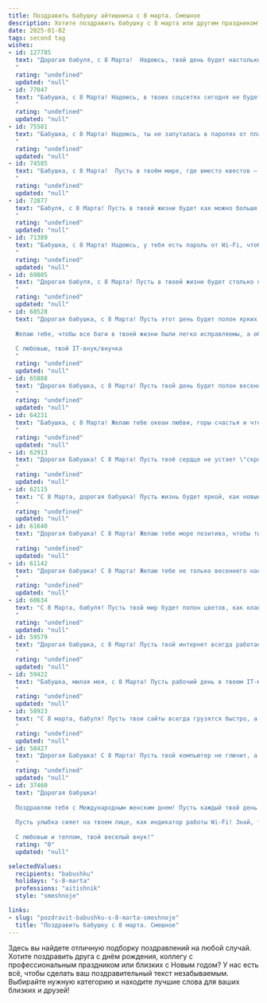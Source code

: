 ```yaml
---
title: Поздравить бабушку айтишника с 8 марта. Смешное
description: Хотите поздравить бабушку с 8 марта или другим праздником? Наш ИИ создаст незабываемое поздравление, а вы обязательно выделитесь среди других.  
date: 2025-01-02
tags: second tag
wishes:
- id: 127785
  text: "Дорогая бабуля, с 8 Марта!  Надеюсь, твой день будет настолько же прекрасен, насколько мой код —  ну, почти.  Пусть все твои проблемы решатся быстрее, чем я нахожу баги в программе, а радость будет стабильнее, чем Wi-Fi в деревне!  Целую крепко!
  "
  rating: "undefined"
  updated: "null"
- id: 77047
  text: "Бабушка, с 8 Марта! Надеюсь, в твоих соцсетях сегодня не будет никаких обновлений, а только праздничный торт и наше внимание! 😉  Пусть твой \"айтишный\" внук  сделает все, чтобы ты ни разу не грузилась и всегда оставалась в онлайн-режиме хорошего настроения! 🎉
  "
  rating: "undefined"
  updated: "null"
- id: 75581
  text: "Бабушка, с 8 Марта! Надеюсь, ты не запуталась в паролях от планшета и не пропустила все важные обновления в соцсетях.  😉 Пусть твой день будет полон позитива, а твоя цифровая жизнь - стабильна и без багов!
  "
  rating: "undefined"
  updated: "null"
- id: 74585
  text: "Бабушка, с 8 Марта!  Пусть в твоём мире, где вместо квестов — внуки, и вместо багов —  только объятия, царит только покой и безоблачное счастье! 😉  А мы, твои айтишные внуки, обещаем, что будешь всегда на связи с прогрессом - хоть через \"Скайп\", хоть через \"ВКонтакте\"! 😄
  "
  rating: "undefined"
  updated: "null"
- id: 72877
  text: "Бабуля, с 8 Марта! Пусть в твоей жизни будет как можно больше \"лайков\" от внуков, а \"баги\" встречаются только в компьютерных играх! 😉
  "
  rating: "undefined"
  updated: "null"
- id: 71389
  text: "Бабушка, с 8 Марта! Надеюсь, у тебя есть пароль от Wi-Fi, чтобы ты могла спокойно залипнуть в соцсетях и забыть о всех наших проделках. 😉
  "
  rating: "undefined"
  updated: "null"
- id: 69805
  text: "Дорогая бабуля, с 8 Марта! Пусть в твоей жизни будет столько же гигабайтов счастья, сколько у внука на флешке фотографий с тобой! 😉
  "
  rating: "undefined"
  updated: "null"
- id: 68528
  text: "Дорогая бабушка, с 8 Марта! Пусть этот день будет полон ярких эмоций, как строчки кода в твоем любимом языке программирования! 😉
  
  Желаю тебе, чтобы все баги в твоей жизни были легко исправляемы, а обновления приносили только радость!
  
  С любовью, твой IT-внук/внучка
  "
  rating: "undefined"
  updated: "null"
- id: 65888
  text: "Дорогая бабушка, с 8 Марта! Пусть твой день будет полон весенних цветов, а не багов!
  "
  rating: "undefined"
  updated: "null"
- id: 64231
  text: "Бабушка, с 8 Марта! Желаю тебе океан любви, горы счастья и чтобы все твои любимые сайты работали без сбоев и ошибок. 😉
  "
  rating: "undefined"
  updated: "null"
- id: 62913
  text: "Дорогая Бабушка! С 8 Марта! Пусть твоё сердце не устает \"скроллить\" по страницам счастья, клацанье посуды звучит как мелодичная клавиатура, а \"баги\" в твоей жизни исправляются одним нажатием \"Alt + F4\"!  😉
  "
  rating: "undefined"
  updated: "null"
- id: 62115
  text: "С 8 Марта, дорогая бабушка! Пусть жизнь будет яркой, как новые алгоритмы, а настроение стабильным, как высокоскоростной интернет.  🎉👩‍💻
  "
  rating: "undefined"
  updated: "null"
- id: 61640
  text: "Дорогая бабушка! С 8 Марта! Желаю тебе море позитива, чтобы ты всегда была в тренде, как последняя модель айфона, а не тормозила как интернет в деревне. Пусть твои внуки всегда радуют тебя своими достижениями, даже если это просто успешная загрузка новой игры! 🎉
  "
  rating: "undefined"
  updated: "null"
- id: 61142
  text: "Дорогая бабушка! С 8 Марта! Желаю тебе не только весеннего настроения, но и чтобы твой любимая внук (внучка) наконец-то починил тебе Wi-Fi! 😉
  "
  rating: "undefined"
  updated: "null"
- id: 60634
  text: "С 8 Марта, бабуля! Пусть твой мир будет полон цветов, как клавиатура айтшника — знаками, а жизнь — как алгоритм — оптимизирована для максимального удовольствия и счастья! 😉💐
  "
  rating: "undefined"
  updated: "null"
- id: 59579
  text: "Дорогая бабушка, с 8 Марта! Пусть твой интернет всегда работает безупречно, а внуки не загружают твой телефон бесконечными запросами на помощь с домашкой по информатике 😉
  "
  rating: "undefined"
  updated: "null"
- id: 59422
  text: "Бабушка, милая моя, с 8 Марта! Пусть рабочий день в твоем IT-мире будет не таким напряженным, как поиск багов в коде, и пусть твой онлайн-мир будет полон ярких событий, как новый релиз крутой игры! 😄
  "
  rating: "undefined"
  updated: "null"
- id: 58923
  text: "С 8 марта, бабуля! Пусть твои сайты всегда грузятся быстро, а программы работают без багов! 😉🎂
  "
  rating: "undefined"
  updated: "null"
- id: 58427
  text: "Дорогая Бабушка! С 8 Марта! Пусть твой компьютер не глючит, а интернет летает как реактивный самолет! 😉  Желаю тебе море позитива, крепкого здоровья и чтобы все твои любимые сайты были доступны без VPN! 🥳
  "
  rating: "undefined"
  updated: "null"
- id: 37460
  text: "Дорогая бабушка!
  
  Поздравляю тебя с Международным женским днем! Пусть каждый твой день будет как обновление системы — взрывом радости и без ошибок! Желаю, чтобы твоя жизнь была заполнена яркими моментами, как хранилище с любимыми фотографиями, а трудности уходили в прошлое, как ненужные коды!
  
  Пусть улыбка сияет на твоем лице, как индикатор работы Wi-Fi! Знай, ты — наш самый главный айтишник, чье тепло и мудрость помогают нам справляться с любыми «системными сбоями»!
  
  С любовью и теплом, твой веселый внук!"
  rating: "0"
  updated: "null"

selectedValues:
  recipients: "babushku"
  holidays: "s-8-marta"
  professions: "aitishnik"
  style: "smeshnoje"

links:
- slug: "pozdravit-babushku-s-8-marta-smeshnoje"
  title: "Поздравить бабушку с 8 марта. Смешное"
---
```


Здесь вы найдете отличную подборку поздравлений на любой случай. 
Хотите поздравить друга с днём рождения, коллегу с профессиональным праздником или близких с Новым годом? У нас есть всё, чтобы сделать ваш поздравительный текст незабываемым. Выбирайте нужную категорию и находите лучшие слова для ваших близких и друзей!
